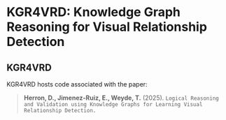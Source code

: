 # KGR4VRD: Knowledge Graph Reasoning for Visual Relationship Detection

## KGR4VRD

KGR4VRD hosts code associated with the paper:
> **Herron, D., Jimenez-Ruiz, E., Weyde, T.** (2025). `Logical Reasoning and Validation using Knowledge Graphs for Learning Visual Relationship Detection.`

